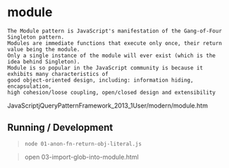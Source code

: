 module
======

```
The Module pattern is JavaScript's manifestation of the Gang-of-Four Singleton pattern. 
Modules are immediate functions that execute only once, their return value being the module. 
Only a single instance of the module will ever exist (which is the idea behind Singleton).
Module is so popular in the JavaScript community is because it exhibits many characteristics of 
good object-oriented design, including: information hiding, encapsulation, 
high cohesion/loose coupling, open/closed design and extensibility
```

JavaScriptjQueryPatternFramework_2013_1User/modern/module.htm

## Running / Development

> `node 01-anon-fn-return-obj-literal.js`

> open 03-import-glob-into-module.html
